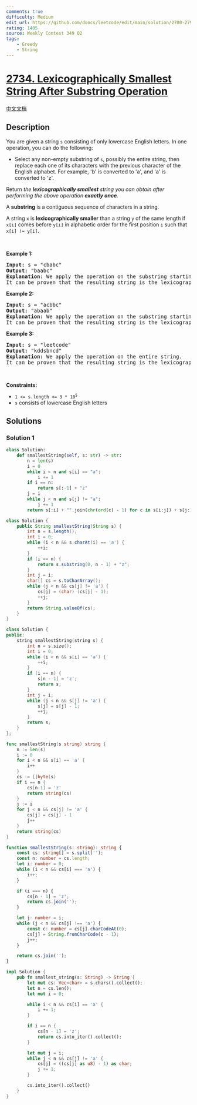 ```yaml
---
comments: true
difficulty: Medium
edit_url: https://github.com/doocs/leetcode/edit/main/solution/2700-2799/2734.Lexicographically%20Smallest%20String%20After%20Substring%20Operation/README_EN.md
rating: 1405
source: Weekly Contest 349 Q2
tags:
    - Greedy
    - String
---
```


<!-- problem:start -->

# [2734. Lexicographically Smallest String After Substring Operation](https://leetcode.com/problems/lexicographically-smallest-string-after-substring-operation)

[中文文档](/solution/2700-2799/2734.Lexicographically%20Smallest%20String%20After%20Substring%20Operation/README.md)

## Description

<p>You are given a string <code>s</code> consisting of only lowercase English letters. In one operation, you can do the following:</p>

<ul>
	<li>Select any non-empty substring of <code>s</code>, possibly the entire string, then replace each one of its characters with the previous character of the English alphabet. For example, &#39;b&#39; is converted to &#39;a&#39;, and &#39;a&#39; is converted to &#39;z&#39;.</li>
</ul>

<p>Return <em>the <strong>lexicographically smallest</strong> string you can obtain after performing the above operation <strong>exactly once</strong>.</em></p>

<p>A <strong>substring</strong> is a contiguous sequence of characters in a string.</p>
A string <code>x</code> is <strong>lexicographically smaller</strong> than a string <code>y</code> of the same length if <code>x[i]</code> comes before <code>y[i]</code> in alphabetic order for the first position <code>i</code> such that <code>x[i] != y[i]</code>.
<p>&nbsp;</p>
<p><strong class="example">Example 1:</strong></p>

<pre>
<strong>Input:</strong> s = &quot;cbabc&quot;
<strong>Output:</strong> &quot;baabc&quot;
<strong>Explanation:</strong> We apply the operation on the substring starting at index 0, and ending at index 1 inclusive. 
It can be proven that the resulting string is the lexicographically smallest. 
</pre>

<p><strong class="example">Example 2:</strong></p>

<pre>
<strong>Input:</strong> s = &quot;acbbc&quot;
<strong>Output:</strong> &quot;abaab&quot;
<strong>Explanation:</strong> We apply the operation on the substring starting at index 1, and ending at index 4 inclusive. 
It can be proven that the resulting string is the lexicographically smallest. 
</pre>

<p><strong class="example">Example 3:</strong></p>

<pre>
<strong>Input:</strong> s = &quot;leetcode&quot;
<strong>Output:</strong> &quot;kddsbncd&quot;
<strong>Explanation:</strong> We apply the operation on the entire string. 
It can be proven that the resulting string is the lexicographically smallest. 
</pre>

<p>&nbsp;</p>
<p><strong>Constraints:</strong></p>

<ul>
	<li><code>1 &lt;= s.length &lt;= 3 * 10<sup>5</sup></code></li>
	<li><code>s</code> consists of lowercase English letters</li>
</ul>

## Solutions

<!-- solution:start -->

### Solution 1

<!-- tabs:start -->

```python
class Solution:
    def smallestString(self, s: str) -> str:
        n = len(s)
        i = 0
        while i < n and s[i] == "a":
            i += 1
        if i == n:
            return s[:-1] + "z"
        j = i
        while j < n and s[j] != "a":
            j += 1
        return s[:i] + "".join(chr(ord(c) - 1) for c in s[i:j]) + s[j:]
```

```java
class Solution {
    public String smallestString(String s) {
        int n = s.length();
        int i = 0;
        while (i < n && s.charAt(i) == 'a') {
            ++i;
        }
        if (i == n) {
            return s.substring(0, n - 1) + "z";
        }
        int j = i;
        char[] cs = s.toCharArray();
        while (j < n && cs[j] != 'a') {
            cs[j] = (char) (cs[j] - 1);
            ++j;
        }
        return String.valueOf(cs);
    }
}
```

```cpp
class Solution {
public:
    string smallestString(string s) {
        int n = s.size();
        int i = 0;
        while (i < n && s[i] == 'a') {
            ++i;
        }
        if (i == n) {
            s[n - 1] = 'z';
            return s;
        }
        int j = i;
        while (j < n && s[j] != 'a') {
            s[j] = s[j] - 1;
            ++j;
        }
        return s;
    }
};
```

```go
func smallestString(s string) string {
	n := len(s)
	i := 0
	for i < n && s[i] == 'a' {
		i++
	}
	cs := []byte(s)
	if i == n {
		cs[n-1] = 'z'
		return string(cs)
	}
	j := i
	for j < n && cs[j] != 'a' {
		cs[j] = cs[j] - 1
		j++
	}
	return string(cs)
}
```

```ts
function smallestString(s: string): string {
    const cs: string[] = s.split('');
    const n: number = cs.length;
    let i: number = 0;
    while (i < n && cs[i] === 'a') {
        i++;
    }

    if (i === n) {
        cs[n - 1] = 'z';
        return cs.join('');
    }

    let j: number = i;
    while (j < n && cs[j] !== 'a') {
        const c: number = cs[j].charCodeAt(0);
        cs[j] = String.fromCharCode(c - 1);
        j++;
    }

    return cs.join('');
}
```

```rust
impl Solution {
    pub fn smallest_string(s: String) -> String {
        let mut cs: Vec<char> = s.chars().collect();
        let n = cs.len();
        let mut i = 0;

        while i < n && cs[i] == 'a' {
            i += 1;
        }

        if i == n {
            cs[n - 1] = 'z';
            return cs.into_iter().collect();
        }

        let mut j = i;
        while j < n && cs[j] != 'a' {
            cs[j] = ((cs[j] as u8) - 1) as char;
            j += 1;
        }

        cs.into_iter().collect()
    }
}
```

<!-- tabs:end -->

<!-- solution:end -->

<!-- problem:end -->
